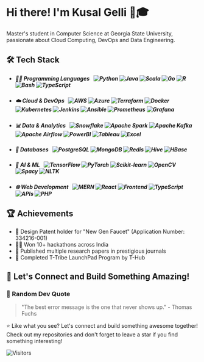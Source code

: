 # Hi there! I'm Kusal Gelli 👋🎓

Master's student in Computer Science at Georgia State University, passionate about Cloud Computing, DevOps and Data Engineering.

## 🛠️ Tech Stack
* ##### 👨‍💻 Programming Languages &nbsp; ![Python](https://img.shields.io/badge/-Python-3776AB?style=flat&logo=python&logoColor=white) ![Java](https://img.shields.io/badge/-Java-007396?style=flat&logo=java&logoColor=white) ![Scala](https://img.shields.io/badge/-Scala-DC322F?style=flat&logo=scala&logoColor=white) ![Go](https://img.shields.io/badge/-Go-00ADD8?style=flat&logo=go&logoColor=white) ![R](https://img.shields.io/badge/-R-276DC3?style=flat&logo=r&logoColor=white) ![Bash](https://img.shields.io/badge/-Bash-4EAA25?style=flat&logo=gnu-bash&logoColor=white) ![TypeScript](https://img.shields.io/badge/-TypeScript-3178C6?style=flat&logo=typescript&logoColor=white)

* ##### ☁️ Cloud & DevOps &nbsp; ![AWS](https://img.shields.io/badge/-AWS-232F3E?style=flat&logo=amazon-aws&logoColor=white) ![Azure](https://img.shields.io/badge/-Azure-0089D6?style=flat&logo=microsoft-azure&logoColor=white) ![Terraform](https://img.shields.io/badge/-Terraform-7B42BC?style=flat&logo=terraform&logoColor=white) ![Docker](https://img.shields.io/badge/-Docker-2496ED?style=flat&logo=docker&logoColor=white) ![Kubernetes](https://img.shields.io/badge/-Kubernetes-326CE5?style=flat&logo=kubernetes&logoColor=white) ![Jenkins](https://img.shields.io/badge/-Jenkins-D24939?style=flat&logo=jenkins&logoColor=white) ![Ansible](https://img.shields.io/badge/-Ansible-EE0000?style=flat&logo=ansible&logoColor=white) ![Prometheus](https://img.shields.io/badge/-Prometheus-E6522C?style=flat&logo=prometheus&logoColor=white) ![Grafana](https://img.shields.io/badge/-Grafana-F46800?style=flat&logo=grafana&logoColor=white)

* ##### 📊 Data & Analytics &nbsp; ![Snowflake](https://img.shields.io/badge/-Snowflake-29B5E8?style=flat&logo=snowflake&logoColor=white) ![Apache Spark](https://img.shields.io/badge/-Apache_Spark-E25A1C?style=flat&logo=apache-spark&logoColor=white) ![Apache Kafka](https://img.shields.io/badge/-Apache_Kafka-231F20?style=flat&logo=apache-kafka&logoColor=white) ![Apache Airflow](https://img.shields.io/badge/-Apache_Airflow-017CEE?style=flat&logo=apache-airflow&logoColor=white) ![PowerBI](https://img.shields.io/badge/-Power_BI-F2C811?style=flat&logo=power-bi&logoColor=black) ![Tableau](https://img.shields.io/badge/-Tableau-E97627?style=flat&logo=tableau&logoColor=white) ![Excel](https://img.shields.io/badge/-Excel-217346?style=flat&logo=microsoft-excel&logoColor=white)

* ##### 💾 Databases &nbsp; ![PostgreSQL](https://img.shields.io/badge/-PostgreSQL-336791?style=flat&logo=postgresql&logoColor=white) ![MongoDB](https://img.shields.io/badge/-MongoDB-47A248?style=flat&logo=mongodb&logoColor=white) ![Redis](https://img.shields.io/badge/-Redis-DC382D?style=flat&logo=redis&logoColor=white) ![Hive](https://img.shields.io/badge/-Hive-FDEE21?style=flat&logo=apache-hive&logoColor=black) ![HBase](https://img.shields.io/badge/-HBase-BA1F33?style=flat&logo=apache&logoColor=white)

* ##### 🧠 AI & ML &nbsp; ![TensorFlow](https://img.shields.io/badge/-TensorFlow-FF6F00?style=flat&logo=tensorflow&logoColor=white) ![PyTorch](https://img.shields.io/badge/-PyTorch-EE4C2C?style=flat&logo=pytorch&logoColor=white) ![Scikit-learn](https://img.shields.io/badge/-Scikit_Learn-F7931E?style=flat&logo=scikit-learn&logoColor=white) ![OpenCV](https://img.shields.io/badge/-OpenCV-5C3EE8?style=flat&logo=opencv&logoColor=white) ![Spacy](https://img.shields.io/badge/-Spacy-09A3D5?style=flat&logo=spacy&logoColor=white) ![NLTK](https://img.shields.io/badge/-NLTK-3776AB?style=flat&logo=python&logoColor=white)

* ##### 🌐 Web Development &nbsp; ![MERN](https://img.shields.io/badge/-MERN_Stack-000000?style=flat&logo=mongodb&logoColor=white) ![React](https://img.shields.io/badge/-React/Redux-61DAFB?style=flat&logo=react&logoColor=black) ![Frontend](https://img.shields.io/badge/-HTML/CSS/JS-E34F26?style=flat&logo=html5&logoColor=white) ![TypeScript](https://img.shields.io/badge/-TypeScript-3178C6?style=flat&logo=typescript&logoColor=white) ![APIs](https://img.shields.io/badge/-REST/GraphQL/WebSocket-E10098?style=flat&logo=graphql&logoColor=white) ![PHP](https://img.shields.io/badge/-PHP-777BB4?style=flat&logo=php&logoColor=white)

## 🏆 Achievements
- 📱 Design Patent holder for "New Gen Faucet" (Application Number: 334216-001)
- 🏃‍♂️ Won 10+ hackathons across India
- 📖 Published multiple research papers in prestigious journals
- 🚀 Completed T-Tribe LaunchPad Program by T-Hub
 
## 🤝 Let's Connect and Build Something Amazing!
### 🎵 Random Dev Quote
> "The best error message is the one that never shows up." - Thomas Fuchs

⭐️ Like what you see? Let's connect and build something awesome together! Check out my repositories and don't forget to leave a star if you find something interesting!

![Visitors](https://visitor-badge.laobi.icu/badge?page_id=YourGitHubUsername.YourGitHubUsername)
